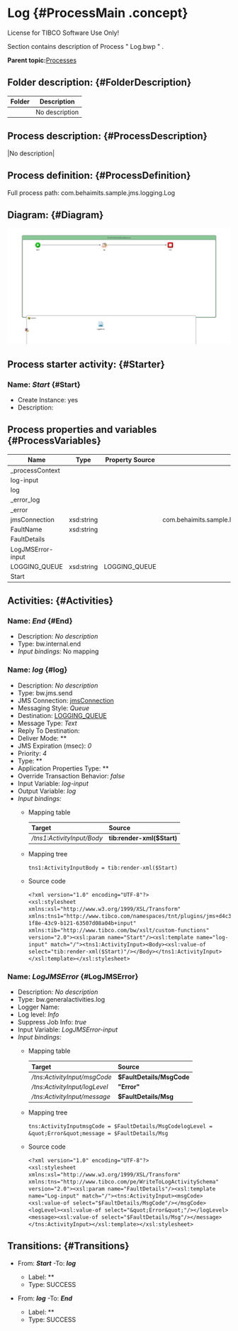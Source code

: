 # Log {#ProcessMain .concept}

License for TIBCO Software Use Only!

Section contains description of Process " Log.bwp " .

**Parent topic:**[Processes](../../../../../../../../projects/com.behaimits.sample.http.requestor/common/process.md)

## Folder description: {#FolderDescription}

|Folder|Description|
|------|-----------|
| |No description|

## Process description: {#ProcessDescription}

|No description|

## Process definition: {#ProcessDefinition}

Full process path: com.behaimits.sample.jms.logging.Log

## Diagram: {#Diagram}

![](Log.bwp.png)

## Process starter activity: {#Starter}

### Name: ***Start*** {#Start}

-   Create Instance: yes
-   Description:

## Process properties and variables {#ProcessVariables}

|Name|Type|Property Source|Default Value|
|----|----|---------------|-------------|
|\_processContext| | | |
|log-input| | | |
|log| | | |
|\_error\_log| | | |
|\_error| | | |
|jmsConnection|xsd:string| |com.behaimits.sample.http.requestor.JMSConnectionResource|
|FaultName|xsd:string| | |
|FaultDetails| | | |
|LogJMSError-input| | | |
|LOGGING\_QUEUE|xsd:string|LOGGING\_QUEUE| |
|Start| | | |

## Activities: {#Activities}

### Name: ***End*** {#End}

-   Description: *No description*
-   Type: bw.internal.end
-   *Input bindings:* No mapping

### Name: ***log*** {#log}

-   Description: *No description*
-   Type: bw.jms.send
-   JMS Connection: [jmsConnection](../../../../../../Resources/com/behaimits/sample/http/requestor/JMSConnectionResource.jmsConnResource.md)
-   Messaging Style: *Queue*
-   Destination: [LOGGING\_QUEUE](#default:%20com.behaimits.sample.http.requestor.logging,%20UnixProfile:%20com.behaimits.sample.http.requestor.logging,%20WindowsProfile:%20com.behaimits.sample.http.requestor.logging,)
-   Message Type: *Text*
-   Reply To Destination:
-   Deliver Mode: **
-   JMS Expiration \(msec\): *0*
-   Priority: *4*
-   Type: **
-   Application Properties Type: **
-   Override Transaction Behavior: *false*
-   Input Variable: *log-input*
-   Output Variable: *log*
-   *Input bindings:*
    -   Mapping table

        |Target|Source|
        |------|------|
        |*/tns1:ActivityInput/Body*|**tib:render-xml\(\$Start\)**|

    -   Mapping tree

        ```
        tns1:ActivityInputBody = tib:render-xml($Start)
        ```

    -   Source code

        ```
        <?xml version="1.0" encoding="UTF-8"?>
        <xsl:stylesheet xmlns:xsl="http://www.w3.org/1999/XSL/Transform" xmlns:tns1="http://www.tibco.com/namespaces/tnt/plugins/jms+d4c34863-1f8e-43c9-b121-63507d08a04b+input" xmlns:tib="http://www.tibco.com/bw/xslt/custom-functions" version="2.0"><xsl:param name="Start"/><xsl:template name="log-input" match="/"><tns1:ActivityInput><Body><xsl:value-of select="tib:render-xml($Start)"/></Body></tns1:ActivityInput></xsl:template></xsl:stylesheet>
        ```


### Name: ***LogJMSError*** {#LogJMSError}

-   Description: *No description*
-   Type: bw.generalactivities.log
-   Logger Name:
-   Log level: *Info*
-   Suppress Job Info: *true*
-   Input Variable: *LogJMSError-input*
-   *Input bindings:*
    -   Mapping table

        |Target|Source|
        |------|------|
        |*/tns:ActivityInput/msgCode*|**\$FaultDetails/MsgCode**|
        |*/tns:ActivityInput/logLevel*|**"Error"**|
        |*/tns:ActivityInput/message*|**\$FaultDetails/Msg**|

    -   Mapping tree

        ```
        tns:ActivityInputmsgCode = $FaultDetails/MsgCodelogLevel = &quot;Error&quot;message = $FaultDetails/Msg
        ```

    -   Source code

        ```
        <?xml version="1.0" encoding="UTF-8"?>
        <xsl:stylesheet xmlns:xsl="http://www.w3.org/1999/XSL/Transform" xmlns:tns="http://www.tibco.com/pe/WriteToLogActivitySchema" version="2.0"><xsl:param name="FaultDetails"/><xsl:template name="Log-input" match="/"><tns:ActivityInput><msgCode><xsl:value-of select="$FaultDetails/MsgCode"/></msgCode><logLevel><xsl:value-of select="&quot;Error&quot;"/></logLevel><message><xsl:value-of select="$FaultDetails/Msg"/></message></tns:ActivityInput></xsl:template></xsl:stylesheet>
        ```


## Transitions: {#Transitions}

-   From: ***Start*** -To: ***log***
    -   Label: **
    -   Type: SUCCESS

-   From: ***log*** -To: ***End***
    -   Label: **
    -   Type: SUCCESS

